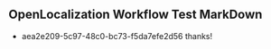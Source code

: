 ## OpenLocalization Workflow Test MarkDown
* aea2e209-5c97-48c0-bc73-f5da7efe2d56 
thanks!<!--HONumber=Mar16_HO2-->
